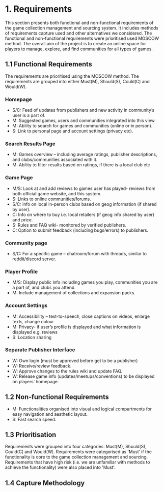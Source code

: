 # 1. Requirements
This section presents both functional and non-functional requirements of the game collection management and sourcing system. It includes methods of requirements capture used and other alternatives we considered. The functional and non-functional requirements were prioritised used MOSCOW method. The overall aim of the project is to create an online space for players to manage, explore, and find communities for all types of games.

## 1.1 Functional Requirements 
The requirements are prioritised using the MOSCOW method. The requirements are grouped into either Must(M), Should(S), Could(C) and Would(W).

### Homepage
* S/C: Feed of updates from publishers and new activity in community’s user is a part of.
* M: Suggested games, users and communities integrated into this view.
* M: Ability to search for games and communities (online or in person).
* S: Link to personal page and account settings (privacy etc).

### Search Results Page
* M: Games overview – including average ratings, publisher descriptions, and clubs/communities associated with it.
* M: Ability to filter results based on ratings, if there is a local club etc

### Game Page
* M/S: Look at and add reviews to games user has played- reviews from both official game website, and this system.
* S: Links to online communities/forums.
* S/C: Info on local in-person clubs based on geog information (if shared by user).
* C: Info on where to buy i.e. local retailers (if geog info shared by user) and price.
* S: Rules and FAQ wiki- monitored by verified publishers.
* C: Option to submit feedback (including bugs/errors) to publishers.

### Community page
* S/C: For a specific game – chatroom/forum with threads, similar to reddit/discord server.

### Player Profile
* M/S: Display public info including games you play, communities you are a part of, and clubs you attend.
* M: Include management of collections and expansion packs.

### Account Settings
* M: Accessibility – text-to-speech, close captions on videos, enlarge texts, change colour 
* M: Privacy- if user’s profile is displayed and what information is displayed e.g. reviews
* S: Location sharing

### Separate Publisher Interface
* W: Own login (must be approved before get to be a publisher)
* W: Receive/review feedback.
* W: Approve changes to the rules wiki and update FAQ.
* W: Release game info (updates/meetups/conventions) to be displayed on players’ homepage.

## 1.2 Non-functional Requirements 
* M: Functionalities organised into visual and logical compartments for easy navigation and aesthetic layout.
* S: Fast search speed.

## 1.3 Prioritisation 
Requirements were grouped into four categories: Must(M), Should(S), Could(C) and Would(W). Requirements were categorised as 'Must' if the functionality is core to the game collection management and sourcing. Requirements that have high risk (i.e. we are unfamiliar with methods to achieve the functionality) were also placed into 'Must'. 

## 1.4 Capture Methodology 